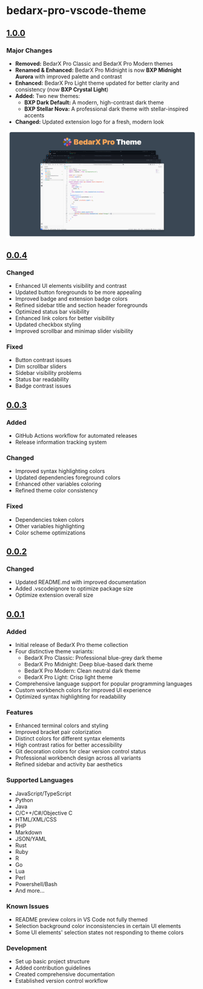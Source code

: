 # bedarx-pro-vscode-theme

## [1.0.0]

### Major Changes
- **Removed:** BedarX Pro Classic and BedarX Pro Modern themes
- **Renamed & Enhanced:** BedarX Pro Midnight is now **BXP Midnight Aurora** with improved palette and contrast
- **Enhanced:** BedarX Pro Light theme updated for better clarity and consistency (now **BXP Crystal Light**)
- **Added:** Two new themes:
  - **BXP Dark Default:** A modern, high-contrast dark theme
  - **BXP Stellar Nova:** A professional dark theme with stellar-inspired accents
- **Changed:** Updated extension logo for a fresh, modern look

![Banner](./Public/banner.png)

## [0.0.4]

### Changed
- Enhanced UI elements visibility and contrast
- Updated button foregrounds to be more appealing
- Improved badge and extension badge colors
- Refined sidebar title and section header foregrounds
- Optimized status bar visibility
- Enhanced link colors for better visibility
- Updated checkbox styling
- Improved scrollbar and minimap slider visibility

### Fixed
- Button contrast issues
- Dim scrollbar sliders
- Sidebar visibility problems
- Status bar readability
- Badge contrast issues

## [0.0.3]

### Added
- GitHub Actions workflow for automated releases
- Release information tracking system

### Changed
- Improved syntax highlighting colors
- Updated dependencies foreground colors
- Enhanced other variables coloring
- Refined theme color consistency

### Fixed
- Dependencies token colors
- Other variables highlighting
- Color scheme optimizations

## [0.0.2]

### Changed
- Updated README.md with improved documentation
- Added .vscodeignore to optimize package size
- Optimize extension overall size

## [0.0.1]

### Added

- Initial release of BedarX Pro theme collection
- Four distinctive theme variants:
  - BedarX Pro Classic: Professional blue-grey dark theme
  - BedarX Pro Midnight: Deep blue-based dark theme
  - BedarX Pro Modern: Clean neutral dark theme
  - BedarX Pro Light: Crisp light theme
- Comprehensive language support for popular programming languages
- Custom workbench colors for improved UI experience
- Optimized syntax highlighting for readability

### Features

- Enhanced terminal colors and styling
- Improved bracket pair colorization
- Distinct colors for different syntax elements
- High contrast ratios for better accessibility
- Git decoration colors for clear version control status
- Professional workbench design across all variants
- Refined sidebar and activity bar aesthetics

### Supported Languages

- JavaScript/TypeScript
- Python
- Java
- C/C++/C#/Objective C
- HTML/XML/CSS
- PHP
- Markdown
- JSON/YAML
- Rust
- Ruby
- R
- Go
- Lua
- Perl
- Powershell/Bash
- And more...

### Known Issues

- README preview colors in VS Code not fully themed
- Selection background color inconsistencies in certain UI elements
- Some UI elements' selection states not responding to theme colors

### Development

- Set up basic project structure
- Added contribution guidelines
- Created comprehensive documentation
- Established version control workflow

[1.0.0]: https://github.com/saqibbedar/BedarX-Pro/releases/tag/v1.0.0
[0.0.4]: https://github.com/saqibbedar/BedarX-Pro/releases/tag/v0.0.4
[0.0.3]: https://github.com/saqibbedar/BedarX-Pro/releases/tag/v0.0.3
[0.0.2]: https://github.com/saqibbedar/BedarX-Pro/releases/tag/v0.0.2
[0.0.1]: https://github.com/saqibbedar/BedarX-Pro/releases/tag/v0.0.1
